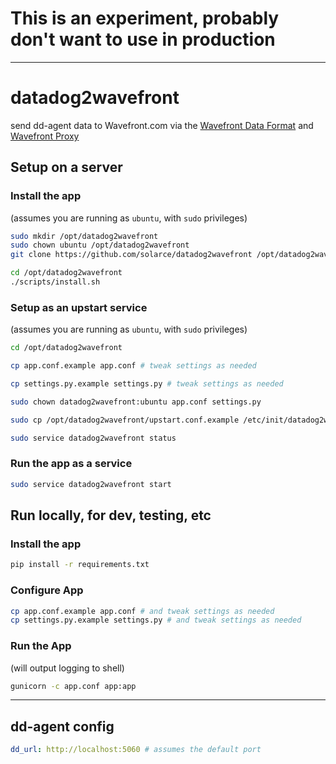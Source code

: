 # This is an experiment, probably don't want to use in production

----

# datadog2wavefront
send dd-agent data to Wavefront.com via the [Wavefront Data Format](https://docs.wavefront.com/wavefront_data_format.html#wavefront-data-format-syntax) and [Wavefront Proxy](https://docs.wavefront.com/proxies.html)



## Setup on a server

### Install the app
(assumes you are running as `ubuntu`, with `sudo` privileges)
```bash
sudo mkdir /opt/datadog2wavefront
sudo chown ubuntu /opt/datadog2wavefront
git clone https://github.com/solarce/datadog2wavefront /opt/datadog2wavefront

cd /opt/datadog2wavefront
./scripts/install.sh
```

### Setup as an upstart service
(assumes you are running as `ubuntu`, with `sudo` privileges)
```bash
cd /opt/datadog2wavefront

cp app.conf.example app.conf # tweak settings as needed

cp settings.py.example settings.py # tweak settings as needed

sudo chown datadog2wavefront:ubuntu app.conf settings.py

sudo cp /opt/datadog2wavefront/upstart.conf.example /etc/init/datadog2wavefront.conf

sudo service datadog2wavefront status
```

### Run the app as a service
```bash
sudo service datadog2wavefront start
```

## Run locally, for dev, testing, etc

### Install the app
```bash
pip install -r requirements.txt
```

### Configure App
```bash
cp app.conf.example app.conf # and tweak settings as needed
cp settings.py.example settings.py # and tweak settings as needed
```

### Run the App
(will output logging to shell)
```bash
gunicorn -c app.conf app:app
```

----

## dd-agent config
```yaml
dd_url: http://localhost:5060 # assumes the default port
```



